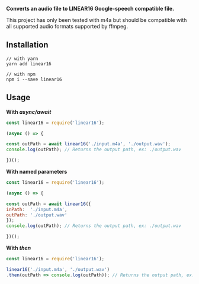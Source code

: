 **Converts an audio file to LINEAR16 Google-speech compatible file.**

This project has only been tested with m4a but should be compatible with all supported audio formats supported by ffmpeg.

Installation
--
```node
// with yarn
yarn add linear16

// with npm
npm i --save linear16
```

Usage
--

**With *async/await***
```js
const linear16 = require('linear16');

(async () => {

const outPath = await linear16('./input.m4a', './output.wav');
console.log(outPath); // Returns the output path, ex: ./output.wav

})();

```


**With named parameters**
```js
const linear16 = require('linear16');

(async () => {

const outPath = await linear16({
inPath:  './input.m4a',
outPath: './output.wav'
});
console.log(outPath); // Returns the output path, ex: ./output.wav

})();

```

**With *then***
```js
const linear16 = require('linear16');

linear16('./input.m4a', './output.wav')
.then(outPath => console.log(outPath)); // Returns the output path, ex: ./output.wav

```


